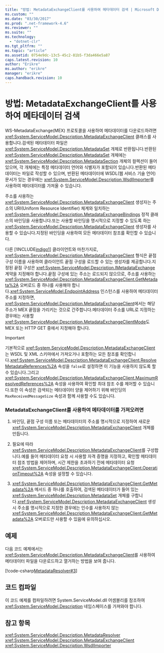 ```yaml
---
title: "방법: MetadataExchangeClient를 사용하여 메타데이터 검색 | Microsoft Docs"
ms.custom: ""
ms.date: "03/30/2017"
ms.prod: ".net-framework-4.6"
ms.reviewer: ""
ms.suite: ""
ms.technology: 
  - "dotnet-clr"
ms.tgt_pltfrm: ""
ms.topic: "article"
ms.assetid: 0754e9dc-13c5-45c2-81b5-f3da466e5a87
caps.latest.revision: 10
author: "Erikre"
ms.author: "erikre"
manager: "erikre"
caps.handback.revision: 10
---
```

# 방법: MetadataExchangeClient를 사용하여 메타데이터 검색
WS\-MetadataExchange\(MEX\) 프로토콜을 사용하여 메타데이터를 다운로드하려면 <xref:System.ServiceModel.Description.MetadataExchangeClient> 클래스를 사용합니다.검색된 메타데이터 파일은 <xref:System.ServiceModel.Description.MetadataSet> 개체로 반환됩니다.반환된 <xref:System.ServiceModel.Description.MetadataSet> 개체에는 <xref:System.ServiceModel.Description.MetadataSection> 개체의 컬렉션이 들어 있으며, 각 개체에는 특정 메타데이터 언어와 식별자가 포함되어 있습니다.반환된 메타데이터는 파일로 작성할 수 있으며, 반환된 메타데이터에 WSDL\(웹 서비스 기술 언어\) 문서가 있는 경우에는 <xref:System.ServiceModel.Description.WsdlImporter>를 사용하여 메타데이터를 가져올 수 있습니다.  
  
 주소를 사용하는 <xref:System.ServiceModel.Description.MetadataExchangeClient> 생성자는 주소의 URI\(Uniform Resource Identifier\) 체계와 일치하는 <xref:System.ServiceModel.Description.MetadataExchangeBindings> 정적 클래스의 바인딩을 사용합니다.또는 사용할 바인딩을 명시적으로 지정할 수 있도록 하는 <xref:System.ServiceModel.Description.MetadataExchangeClient> 생성자를 사용할 수 있습니다.지정된 바인딩을 사용하여 모든 메타데이터 참조를 확인할 수 있습니다.  
  
 다른 [!INCLUDE[indigo1](../../../../includes/indigo1-md.md)] 클라이언트와 마찬가지로, <xref:System.ServiceModel.Description.MetadataExchangeClient> 형식은 끝점 구성 이름을 사용하여 클라이언트 끝점 구성을 로드할 수 있는 생성자를 제공합니다.지정된 끝점 구성은 <xref:System.ServiceModel.Description.IMetadataExchange> 계약을 지정해야 합니다.끝점 구성에 있는 주소는 로드되지 않으므로, 주소를 사용하는 <xref:System.ServiceModel.Description.MetadataExchangeClient.GetMetadata%2A> 오버로드 중 하나를 사용해야 합니다.<xref:System.ServiceModel.EndpointAddress> 인스턴스를 사용하여 메타데이터 주소를 지정하면, <xref:System.ServiceModel.Description.MetadataExchangeClient>에서는 해당 주소가 MEX 끝점을 가리키는 것으로 간주합니다.메타데이터 주소를 URL로 지정하는 경우에는 사용할 <xref:System.ServiceModel.Description.MetadataExchangeClientMode>도 MEX 또는 HTTP GET 중에서 지정해야 합니다.  
  
> [!IMPORTANT]
>  기본적으로 <xref:System.ServiceModel.Description.MetadataExchangeClient>는 WSDL 및 XML 스키마에서 가져오거나 포함하는 모든 참조를 확인합니다.<xref:System.ServiceModel.Description.MetadataExchangeClient.ResolveMetadataReferences%2A> 속성을 `false`로 설정하면 이 기능을 사용하지 않도록 할 수 있습니다.그리고 <xref:System.ServiceModel.Description.MetadataExchangeClient.MaximumResolvedReferences%2A> 속성을 사용하여 확인할 최대 참조 수를 제어할 수 있습니다.또한 이 속성은 검색되는 메타데이터 양을 제어하기 위해 바인딩의 `MaxReceivedMessageSize` 속성과 함께 사용할 수도 있습니다.  
  
### MetadataExchangeClient를 사용하여 메타데이터를 가져오려면  
  
1.  바인딩, 끝점 구성 이름 또는 메타데이터의 주소를 명시적으로 지정하여 새로운 <xref:System.ServiceModel.Description.MetadataExchangeClient> 개체를 만듭니다.  
  
2.  필요에 따라 <xref:System.ServiceModel.Description.MetadataExchangeClient>를 구성합니다.예를 들어 메타데이터 요청 시 사용할 자격 증명을 지정하고, 확인할 메타데이터 참조 방법을 제어하며, 시간 제한을 초과하기 전에 메타데이터 요청 <xref:System.ServiceModel.Description.MetadataExchangeClient.OperationTimeout%2A> 속성을 설정할 수 있습니다.  
  
3.  <xref:System.ServiceModel.Description.MetadataExchangeClient.GetMetadata%2A> 메서드 중 하나를 호출하여, 검색된 메타데이터가 들어 있는 <xref:System.ServiceModel.Description.MetadataSet> 개체를 구합니다.<xref:System.ServiceModel.Description.MetadataExchangeClient> 생성 시 주소를 명시적으로 지정한 경우에는 인수를 사용하지 않는 <xref:System.ServiceModel.Description.MetadataExchangeClient.GetMetadata%2A> 오버로드만 사용할 수 있음에 유의하십시오.  
  
## 예제  
 다음 코드 예제에서는 <xref:System.ServiceModel.Description.MetadataExchangeClient>를 사용하여 메타데이터 파일을 다운로드하고 열거하는 방법을 보여 줍니다.  
  
 [!code-csharp[MetadataResolver#3](../../../../samples/snippets/csharp/VS_Snippets_CFX/metadataresolver/cs/client.cs#3)]  
  
## 코드 컴파일  
 이 코드 예제를 컴파일하려면 System.ServiceModel.dll 어셈블리를 참조하여 <xref:System.ServiceModel.Description> 네임스페이스를 가져와야 합니다.  
  
## 참고 항목  
 <xref:System.ServiceModel.Description.MetadataResolver>   
 <xref:System.ServiceModel.Description.MetadataExchangeClient>   
 <xref:System.ServiceModel.Description.WsdlImporter>